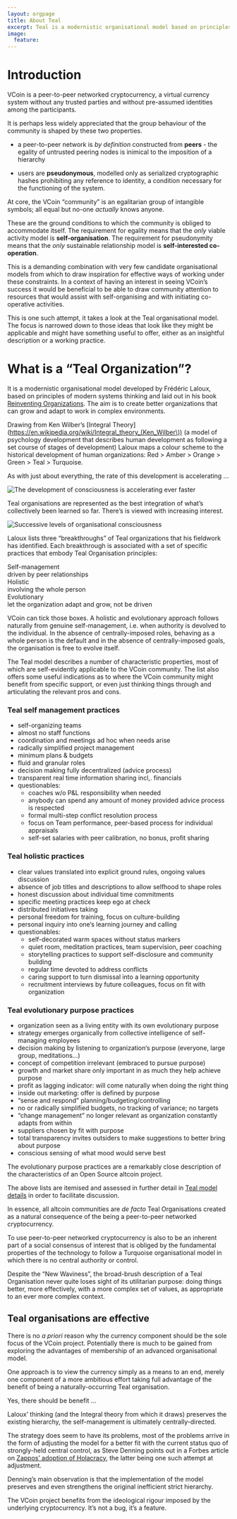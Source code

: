 ```yaml
---
layout: orgpage
title: About Teal
excerpt: Teal is a modernistic organisational model based on principles of modern systems thinking
image:
  feature:
---
```


# Introduction

VCoin is a peer-to-peer networked cryptocurrency, a virtual currency system without any trusted parties and without pre-assumed identities among the participants.

It is perhaps less widely appreciated that the group behaviour of the community is shaped by these two properties.

- a peer-to-peer network is *by definition* constructed from **peers** - the egality of untrusted peering nodes is inimical to the imposition of a hierarchy

- users are **pseudonymous**, modelled only as serialized cryptographic hashes prohibiting any reference to identity, a condition necessary for the functioning of the system.

At core, the VCoin “community” is an egalitarian group of intangible symbols; all equal but no-one *actually* knows anyone.

These are the ground conditions to which the community is obliged to accommodate itself. The requirement for egality means that the *only* viable activity model is **self-organisation**. The requirement for pseudonymity means that the *only* sustainable relationship model is **self-interested co-operation**.

This is a demanding combination with very few candidate organisational models from which to draw inspiration for effective ways of working under these constraints. In a context of having an interest in seeing VCoin’s success it would be beneficial to be able to draw community attention to resources that would assist with self-organising and with initiating co-operative activities. 

This is one such attempt, it takes a look at the Teal organisational model. The focus is narrowed down to those ideas that look like they might be applicable and might have something useful to offer, either as an insightful description or a working practice.

# What is a “Teal Organization”?

It is a modernistic organisational model developed by Frédéric Laloux, based on principles of modern systems thinking and laid out in his book [Reinventing Organizations](http://www.reinventingorganizations.com/uploads/2/1/9/8/21988088/140305_laloux_reinventing_organizations.pdf). The aim is to create better organizations that can grow and adapt to work in complex environments.

Drawing from Ken Wilber’s [Integral Theory](https://en.wikipedia.org/wiki/Integral_theory_(Ken_Wilber\)) (a model of psychology development that describes human development as following a set course of stages of development) Laloux maps a colour scheme to the historical development of human organizations: Red \> Amber \> Orange \> Green \> Teal \> Turquoise.

As with just about everything, the rate of this development is accelerating ...

![The development of consciousness is accelerating ever faster](/assets/images/graphics/evolution.png)

Teal organisations are represented as the best integration of what’s collectively been learned so far. There’s  is viewed with increasing interest.

![Successive levels of organisational consciousness](/assets/images/graphics/stages.png)

Laloux lists three “breakthroughs” of Teal organizations that his fieldwork has identified. Each breakthrough is associated with a set of specific practices that embody Teal Organisation principles:

  <div class="ui celled ordered list">
    <div class="item">
      <div class="content">
        <div class="header">Self-management</div>
        driven by peer relationships
      </div>
    </div>
    <div class="item">
        <div class="content">
            <div class="header">Holistic</div>
            involving the whole person
        </div>
    </div>
    <div class="item">
      <div class="content">
        <div class="header">Evolutionary</div> 
        let the organization adapt and grow, not be driven
      </div>
    </div>
  </div>

VCoin can tick those boxes. A holistic and evolutionary approach follows naturally from genuine self-management, i.e. when authority is devolved to the individual. In the absence of centrally-imposed roles, behaving as a whole person is the default and in the absence of centrally-imposed goals, the organisation is free to evolve itself.

The Teal model describes a number of characteristic properties, most of which are self-evidently applicable to the VCoin community. The list also offers some useful indications as to where the VCoin community might benefit from specific support, or even just thinking things through and articulating the relevant pros and cons.

### Teal self management practices

* self-organizing teams
* almost no staff functions
* coordination and meetings ad hoc when needs arise
* radically simplified project management
* minimum plans & budgets
* fluid and granular roles
* decision making fully decentralized (advice process)
* transparent real time information sharing incl,. financials
* questionables:
  * coaches w/o P&L responsibility when needed
  * anybody can spend any amount of money provided advice process is respected
  * formal multi-step conflict resolution process
  * focus on Team performance, peer-based process for individual appraisals
  * self-set salaries with peer calibration, no bonus, profit sharing


### Teal holistic practices

* clear values translated into explicit ground rules, ongoing values discussion
* absence of job titles and descriptions to allow selfhood to shape roles
* honest discussion about individual time commitments
* specific meeting practices keep ego at check
* distributed initiatives taking
* personal freedom for training, focus on culture-building
* personal inquiry into one‘s learning journey and calling
* questionables:
  * self-decorated warm spaces without status markers
  * quiet room, meditation practices, team supervision, peer coaching
  * storytelling practices to support self-disclosure and community building
  * regular time devoted to address conflicts
  * caring support to turn dismissal into a learning opportunity
  * recruitment interviews by future colleagues, focus on fit with organization


### Teal evolutionary purpose practices

* organization seen as a living entity with its own evolutionary purpose
* strategy emerges organically from collective intelligence of self-managing employees
* decision making by listening to organization‘s purpose (everyone, large group, meditations…)
* concept of competition irrelevant (embraced to pursue purpose)
* growth and market share only important in as much they help achieve purpose
* profit as lagging indicator: will come naturally when doing the right thing
* inside out marketing: offer is defined by purpose
* “sense and respond” planning/budgeting/controlling
* no or radically simplified budgets, no tracking of variance; no targets
* “change management” no longer relevant as organization constantly adapts from within
* suppliers chosen by fit with purpose
* total transparency invites outsiders to make suggestions to better bring about purpose
* conscious sensing of what mood would serve best

The evolutionary purpose practices are a remarkably close description of the characteristics of an Open Source altcoin project. 

The above lists are itemised and assessed in further detail in [Teal model details](/organisation/teal/detail/) in order to facilitate discussion.


In essence, all altcoin communities are *de facto* Teal Organisations created as a natural consequence of the being a peer-to-peer networked cryptocurrency.

To use peer-to-peer networked cryptocurrency is also to be an inherent part of a social consensus of interest that is obliged by the fundamental properties  of the technology to follow a Turquoise organisational model in which there is no central authority or control.

Despite the “New Waviness”, the broad-brush description of a Teal Organisation never quite loses sight of its utilitarian purpose: doing things better, more effectively, with a more complex set of values, as appropriate to an ever more complex context.

## Teal organisations are effective

There is no *a priori* reason why the currency component should be the sole focus of the VCoin project. Potentially there is much to be gained from exploring the advantages of membership of an advanced organisational model.

One approach is to view the currency simply as a means to an end, merely one component of a more ambitious effort taking full advantage of the benefit of being a naturally-occurring Teal organisation.

Yes, there should be benefit ...

Laloux’ thinking (and the Integral theory from which it draws) preserves the existing hierarchy, the self-management is ultimately centrally-directed.

The strategy does seem to have its problems, most of the problems arrive in the form of adjusting the model for a better fit with the current status quo of strongly-held central control, as Steve Denning points out in a Forbes article on [Zappos’ adoption of Holacracy](http://www.forbes.com/sites/stevedenning/2014/01/15/making-sense-of-zappos-and-holacracy/), the latter being one such attempt at adjustment.

Denning’s main observation is that the implementation of the model preserves and even strengthens the original inefficient strict hierarchy.

The VCoin project benefits from the ideological rigour imposed by the underlying cryptocurrency. It’s not a bug, it’s a feature.
